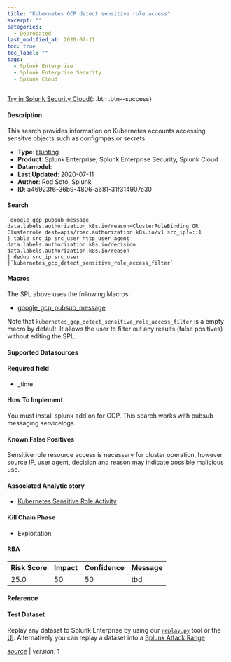 ```yaml
---
title: "Kubernetes GCP detect sensitive role access"
excerpt: ""
categories:
  - Deprecated
last_modified_at: 2020-07-11
toc: true
toc_label: ""
tags:
  - Splunk Enterprise
  - Splunk Enterprise Security
  - Splunk Cloud
---
```




[Try in Splunk Security Cloud](https://www.splunk.com/en_us/cyber-security.html){: .btn .btn--success}

#### Description

This search provides information on Kubernetes accounts accessing sensitve objects such as configmpas or secrets

- **Type**: [Hunting](https://github.com/splunk/security_content/wiki/object-Analytic-Types)
- **Product**: Splunk Enterprise, Splunk Enterprise Security, Splunk Cloud
- **Datamodel**: 
- **Last Updated**: 2020-07-11
- **Author**: Rod Soto, Splunk
- **ID**: a46923f6-36b9-4806-a681-31f314907c30

#### Search

```
`google_gcp_pubsub_message` data.labels.authorization.k8s.io/reason=ClusterRoleBinding OR Clusterrole dest=apis/rbac.authorization.k8s.io/v1 src_ip!=::1  
| table src_ip src_user http_user_agent data.labels.authorization.k8s.io/decision data.labels.authorization.k8s.io/reason 
| dedup src_ip src_user 
|`kubernetes_gcp_detect_sensitive_role_access_filter`
```

#### Macros
The SPL above uses the following Macros:
* [google_gcp_pubsub_message](https://github.com/splunk/security_content/blob/develop/macros/google_gcp_pubsub_message.yml)

Note that `kubernetes_gcp_detect_sensitive_role_access_filter` is a empty macro by default. It allows the user to filter out any results (false positives) without editing the SPL.

#### Supported Datasources


#### Required field
* _time


#### How To Implement
You must install splunk add on for GCP. This search works with pubsub messaging servicelogs.

#### Known False Positives
Sensitive role resource access is necessary for cluster operation, however source IP, user agent, decision and reason may indicate possible malicious use. 

#### Associated Analytic story
* [Kubernetes Sensitive Role Activity](/stories/kubernetes_sensitive_role_activity)


#### Kill Chain Phase
* Exploitation



#### RBA

| Risk Score  | Impact      | Confidence   | Message      |
| ----------- | ----------- |--------------|--------------|
| 25.0 | 50 | 50 | tbd |




#### Reference


#### Test Dataset
Replay any dataset to Splunk Enterprise by using our [`replay.py`](https://github.com/splunk/attack_data#using-replaypy) tool or the [UI](https://github.com/splunk/attack_data#using-ui).
Alternatively you can replay a dataset into a [Splunk Attack Range](https://github.com/splunk/attack_range#replay-dumps-into-attack-range-splunk-server)



[*source*](https://github.com/splunk/security_content/tree/develop/detections/deprecated/kubernetes_gcp_detect_sensitive_role_access.yml) \| *version*: **1**